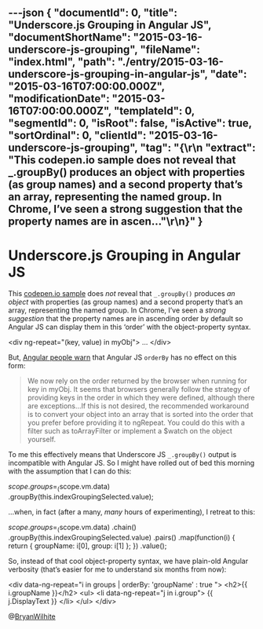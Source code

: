 ---json
{
  "documentId": 0,
  "title": "Underscore.js Grouping in Angular JS",
  "documentShortName": "2015-03-16-underscore-js-grouping",
  "fileName": "index.html",
  "path": "./entry/2015-03-16-underscore-js-grouping-in-angular-js",
  "date": "2015-03-16T07:00:00.000Z",
  "modificationDate": "2015-03-16T07:00:00.000Z",
  "templateId": 0,
  "segmentId": 0,
  "isRoot": false,
  "isActive": true,
  "sortOrdinal": 0,
  "clientId": "2015-03-16-underscore-js-grouping",
  "tag": "{\r\n  \"extract\": \"This codepen.io sample does not reveal that _.groupBy() produces an object with properties (as group names) and a second property that’s an array, representing the named group. In Chrome, I’ve seen a strong suggestion that the property names are in ascen...\"\r\n}"
}
---

# Underscore.js Grouping in Angular JS

This [codepen.io sample](http://codepen.io/rasx/pen/BjCkH) does *not* reveal that `_.groupBy()` produces *an object* with properties (as group names) and a second property that’s an array, representing the named group. In Chrome, I’ve seen a *strong suggestion* that the property names are in ascending order by default so Angular JS can display them in this ‘order’ with the object-property syntax.

&lt;div ng-repeat="(key, value) in myObj"&gt; ... &lt;/div&gt;

But, [Angular people warn](https://docs.angularjs.org/api/ng/directive/ngRepeat) that Angular JS `orderBy` has no effect on this form:

<blockquote>

We now rely on the order returned by the browser when running for key in myObj. It seems that browsers generally follow the strategy of providing keys in the order in which they were defined, although there are exceptions…If this is not desired, the recommended workaround is to convert your object into an array that is sorted into the order that you prefer before providing it to ngRepeat. You could do this with a filter such as toArrayFilter or implement a $watch on the object yourself.

</blockquote>

To me this effectively means that Underscore JS `_.groupBy()` output is incompatible with Angular JS. So I might have rolled out of bed this morning with the assumption that I can do this:

$scope.groups = _($scope.vm.data)
        .groupBy(this.indexGroupingSelected.value);

…when, in fact (after a many, *many* hours of experimenting), I retreat to this:

$scope.groups = _($scope.vm.data)
        .chain()
        .groupBy(this.indexGroupingSelected.value)
        .pairs()
        .map(function(i) {
            return {
                groupName: i[0],
                group: i[1]
            };
        })
        .value();

So, instead of that cool object-property syntax, we have plain-old Angular verbosity (that’s easier for me to understand six months from now):

&lt;div data-ng-repeat="i in groups | orderBy: 'groupName' : true "&gt;
        &lt;h2&gt;{{ i.groupName }}&lt;/h2&gt;
        &lt;ul&gt;
            &lt;li data-ng-repeat="j in i.group"&gt;
                {{ j.DisplayText }}
            &lt;/li&gt;
        &lt;/ul&gt;
    &lt;/div&gt;

@[BryanWilhite](https://twitter.com/BryanWilhite)
